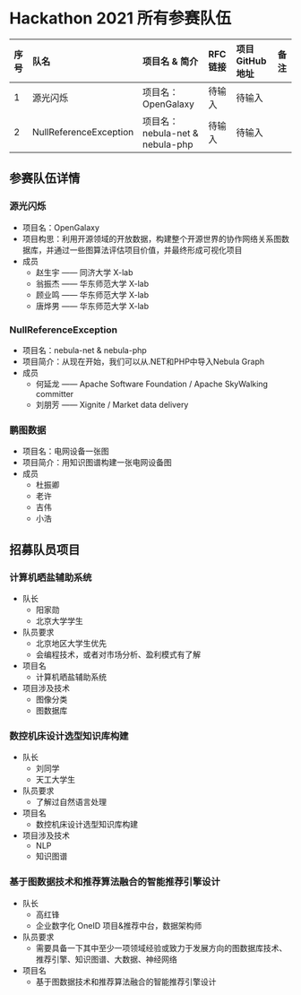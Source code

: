 # Hackathon 2021 所有参赛队伍

|序号|队名|项目名 & 简介|RFC 链接|项目 GitHub 地址| 备注|
|:--|:--|:--|:--|:--|:--|
|1|源光闪烁|项目名：OpenGalaxy |待输入|待输入||
|2|NullReferenceException|项目名：nebula-net & nebula-php |待输入|待输入||

## 参赛队伍详情

### 源光闪烁

* 项目名：OpenGalaxy
* 项目构思：利用开源领域的开放数据，构建整个开源世界的协作网络关系图数据库，并通过一些图算法评估项目价值，并最终形成可视化项目
* 成员
    * 赵生宇 —— 同济大学 X-lab
    * 翁振杰 —— 华东师范大学 X-lab
    * 顾业鸣 —— 华东师范大学 X-lab
    * 唐烨男 —— 华东师范大学 X-lab

### NullReferenceException

* 项目名：nebula-net & nebula-php
* 项目简介：从现在开始，我们可以从.NET和PHP中导入Nebula Graph
* 成员
   * 何延龙 —— Apache Software Foundation / Apache SkyWalking committer
   * 刘朋芳 —— Xignite / Market data delivery

### 鹏图数据

* 项目名：电网设备一张图
* 项目简介：用知识图谱构建一张电网设备图
* 成员
   * 杜振卿
   * 老许
   * 吉伟
   * 小浩

## 招募队员项目

### 计算机晒盐辅助系统

* 队长
    * 阳家勋
    * 北京大学学生
* 队员要求
    * 北京地区大学生优先
    * 会编程技术，或者对市场分析、盈利模式有了解
* 项目名
    * 计算机晒盐辅助系统
* 项目涉及技术
    * 图像分类
    * 图数据库

### 数控机床设计选型知识库构建

* 队长
    * 刘同学
    * 天工大学生
* 队员要求
    * 了解过自然语言处理
* 项目名
    * 数控机床设计选型知识库构建
* 项目涉及技术
    * NLP
    * 知识图谱

### 基于图数据技术和推荐算法融合的智能推荐引擎设计

* 队长
    * 高红锋
    * 企业数字化 OneID 项目&推荐中台，数据架构师
* 队员要求
    * 需要具备一下其中至少一项领域经验或致力于发展方向的图数据库技术、推荐引擎、知识图谱、大数据、神经网络
* 项目名
    * 基于图数据技术和推荐算法融合的智能推荐引擎设计
